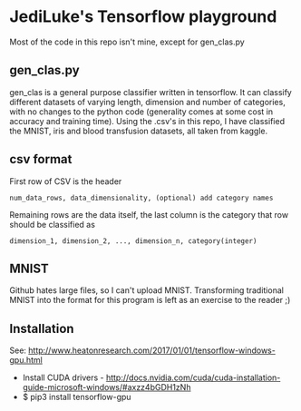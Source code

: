 JediLuke's Tensorflow playground
=============================

Most of the code in this repo isn't mine, except for gen_clas.py

gen_clas.py
---------------

gen_clas is a general purpose classifier written in  tensorflow. It can classify different datasets of varying length, dimension and number of categories, with no changes to the python code (generality comes at some cost in accuracy and training time). Using the .csv's in this repo, I have classified the MNIST, iris and blood transfusion datasets, all taken from kaggle.

csv format
---------------

First row of CSV is the header

	num_data_rows, data_dimensionality, (optional) add category names

Remaining rows are the data itself, the last column is the category that row should be classified as

	dimension_1, dimension_2, ..., dimension_n, category(integer)


MNIST
---------------

Github hates large files, so I can't upload MNIST. Transforming traditional MNIST into the format for this program is left as an exercise to the reader ;)


Installation
---------------

See: http://www.heatonresearch.com/2017/01/01/tensorflow-windows-gpu.html

* Install CUDA drivers - http://docs.nvidia.com/cuda/cuda-installation-guide-microsoft-windows/#axzz4bGDH1zNh
* $ pip3 install tensorflow-gpu